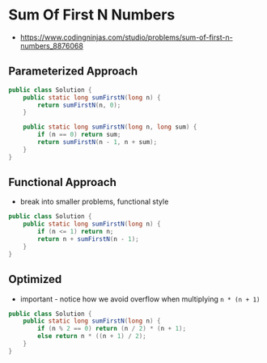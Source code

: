 # Sum Of First N Numbers

- https://www.codingninjas.com/studio/problems/sum-of-first-n-numbers_8876068

## Parameterized Approach

```java
public class Solution {
    public static long sumFirstN(long n) {
        return sumFirstN(n, 0);
    }

    public static long sumFirstN(long n, long sum) {
        if (n == 0) return sum;
        return sumFirstN(n - 1, n + sum);
    }
}
```

## Functional Approach

- break into smaller problems, functional style

```java
public class Solution {
    public static long sumFirstN(long n) {
        if (n <= 1) return n;
        return n + sumFirstN(n - 1);
    }
}
```

## Optimized

- important - notice how we avoid overflow when multiplying `n * (n + 1)`

```java
public class Solution {
    public static long sumFirstN(long n) {
        if (n % 2 == 0) return (n / 2) * (n + 1);
        else return n * ((n + 1) / 2);
    }
}
```

